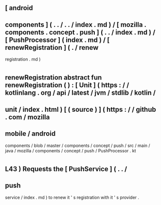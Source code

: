 [
android
-
components
]
(
.
.
/
.
.
/
index
.
md
)
/
[
mozilla
.
components
.
concept
.
push
]
(
.
.
/
index
.
md
)
/
[
PushProcessor
]
(
index
.
md
)
/
[
renewRegistration
]
(
.
/
renew
-
registration
.
md
)
#
renewRegistration
abstract
fun
renewRegistration
(
)
:
[
Unit
]
(
https
:
/
/
kotlinlang
.
org
/
api
/
latest
/
jvm
/
stdlib
/
kotlin
/
-
unit
/
index
.
html
)
[
(
source
)
]
(
https
:
/
/
github
.
com
/
mozilla
-
mobile
/
android
-
components
/
blob
/
master
/
components
/
concept
/
push
/
src
/
main
/
java
/
mozilla
/
components
/
concept
/
push
/
PushProcessor
.
kt
#
L43
)
Requests
the
[
PushService
]
(
.
.
/
-
push
-
service
/
index
.
md
)
to
renew
it
'
s
registration
with
it
'
s
provider
.

